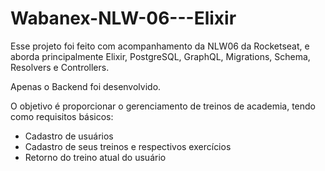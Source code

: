 # Wabanex-NLW-06---Elixir

Esse projeto foi feito com acompanhamento da NLW06 da Rocketseat, e aborda principalmente Elixir, PostgreSQL, GraphQL, Migrations, Schema, Resolvers e Controllers.

Apenas o Backend foi desenvolvido.

O objetivo é proporcionar o gerenciamento de treinos de academia, tendo como requisitos básicos:
 - Cadastro de usuários
 - Cadastro de seus treinos e respectivos exercícios
 - Retorno do treino atual do usuário
